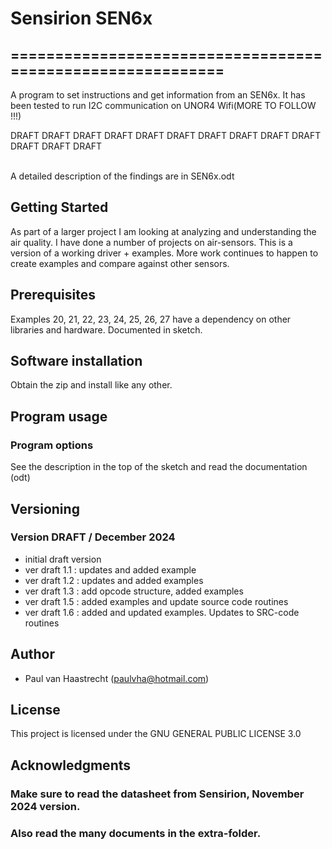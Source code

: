 # Sensirion SEN6x

## ===========================================================

A program to set instructions and get information from an SEN6x. It has been
tested to run I2C communication on UNOR4 Wifi(MORE TO FOLLOW !!!)

DRAFT DRAFT DRAFT DRAFT DRAFT DRAFT DRAFT DRAFT DRAFT DRAFT DRAFT DRAFT DRAFT 

<br> A detailed description of the findings are in SEN6x.odt

## Getting Started
As part of a larger project I am looking at analyzing and understanding the air quality.
I have done a number of projects on air-sensors. This is a version of a working driver + examples.
More work continues to happen to create examples and compare against other sensors.

## Prerequisites
Examples 20, 21, 22, 23, 24, 25, 26, 27 have a dependency on other libraries and hardware. Documented in sketch.

## Software installation
Obtain the zip and install like any other.

## Program usage

### Program options
See the description in the top of the sketch and read the documentation (odt)

## Versioning

### Version DRAFT / December 2024
 * initial draft version
 * ver draft 1.1 : updates and added example
 * ver draft 1.2 : updates and added examples
 * ver draft 1.3 : add opcode structure, added examples
 * ver draft 1.5 : added examples and update source code routines
 * ver draft 1.6 : added and updated examples. Updates to SRC-code routines

## Author
 * Paul van Haastrecht (paulvha@hotmail.com)

## License
This project is licensed under the GNU GENERAL PUBLIC LICENSE 3.0

## Acknowledgments

### Make sure to read the datasheet from Sensirion, November 2024 version.<br>
### Also read the many documents in the extra-folder.<br>
